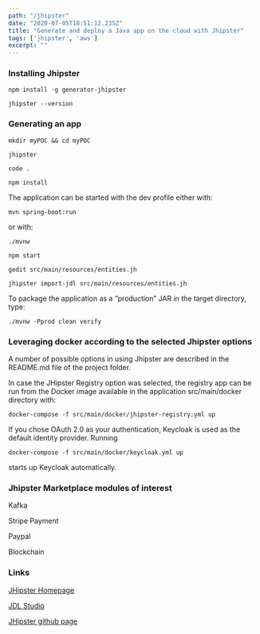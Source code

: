 ```yaml
---
path: "/jhipster"
date: "2020-07-05T18:51:12.235Z"
title: "Generate and deploy a Java app on the cloud with Jhipster"
tags: ['jhipster', 'aws']
excerpt: ""
---
```


### Installing Jhipster

```
npm install -g generator-jhipster
```

```
jhipster --version
```

### Generating an app


```
mkdir myPOC && cd myPOC
```

```
jhipster
```

```
code .
```

```
npm install
```

The application can be started with the dev profile either with: 

```
mvn spring-boot:run
```

or with:

```
./mvnw
```

```
npm start
```

```
gedit src/main/resources/entities.jh
```

```
jhipster import-jdl src/main/resources/entities.jh
```

To package the application as a “production” JAR in the target directory, type:

```
./mvnw -Pprod clean verify
```

### Leveraging docker according to the selected Jhipster options

A number of possible options in using Jhipster are described in the README.md file of the project folder.

In case the JHipster Registry option was selected, the registry app can be run from the Docker image available in the application src/main/docker directory with: 

```
docker-compose -f src/main/docker/jhipster-registry.yml up
```

If you chose OAuth 2.0 as your authentication, Keycloak is used as the default identity provider. Running 

```
docker-compose -f src/main/docker/keycloak.yml up
```

starts up Keycloak automatically.

### Jhipster Marketplace modules of interest

Kafka

Stripe Payment 

Paypal

Blockchain

### Links

[JHipster Homepage](https://www.jhipster.tech/)

[JDL Studio](https://start.jhipster.tech/jdl-studio/)

[JHipster github page](https://github.com/jhipster)